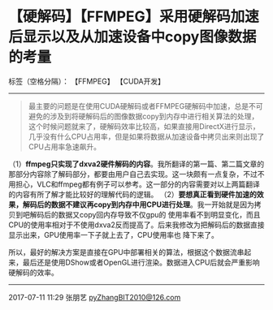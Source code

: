 ﻿# 【硬解码】【FFMPEG】采用硬解码加速后显示以及从加速设备中copy图像数据的考量

标签（空格分隔）： 【FFMPEG】 【CUDA开发】

---

> 最主要的问题是在使用CUDA硬解码或者FFMPEG硬解码中加速，总是不可避免的涉及到将硬解码后的图像数据copy到内存中进行相关算法的处理，这个时候问题就来了，硬解码效率比较高，如果直接用DirectX进行显示，几乎没有什么CPU占用率，但是如果将数据从加速设备中拷贝出来则出现了CPU占用率急速飙升。

（1）**ffmpeg只实现了dxva2硬件解码的内容**。我所翻译的第一篇、第二篇文章的那部分内容除了解码部分，都要由用户自己去实现。这一块颇有一点复杂，不过不
用担心，VLC和ffmpeg都有例子可以参考。这一部分的内容需要对以上两篇翻译的内容有所了解才能比较好的理解代码的逻辑。
（2）**要想真正看到硬件加速的效果，解码后的数据不建议再copy到内存中用CPU进行处理**。我一开始就是因为拷贝到吧解码后的数据又copy回内存导致不仅gpu的
使用率看不到明显变化，而且CPU的使用率相对于不使用dxva2反而提高了。后来我修改为把解码后的数据直接显示出来，GPU使用率一下子就上去了，CPU使用率也
降下来了。

所以，最好的解决方案是直接在GPU中部署相关的算法，根据这个数据流串起来，最后还是使用DShow或者OpenGL进行渲染。数据进入CPU后就会严重影响硬解码的效率。


--------
2017-07-11 11:29
张朋艺 pyZhangBIT2010@126.com